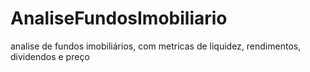 # AnaliseFundosImobiliario

analise de fundos imobiliários, com metricas de liquidez, rendimentos, dividendos e preço 
